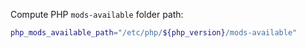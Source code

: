 Compute PHP `mods-available` folder path:

```bash
php_mods_available_path="/etc/php/${php_version}/mods-available"
```
